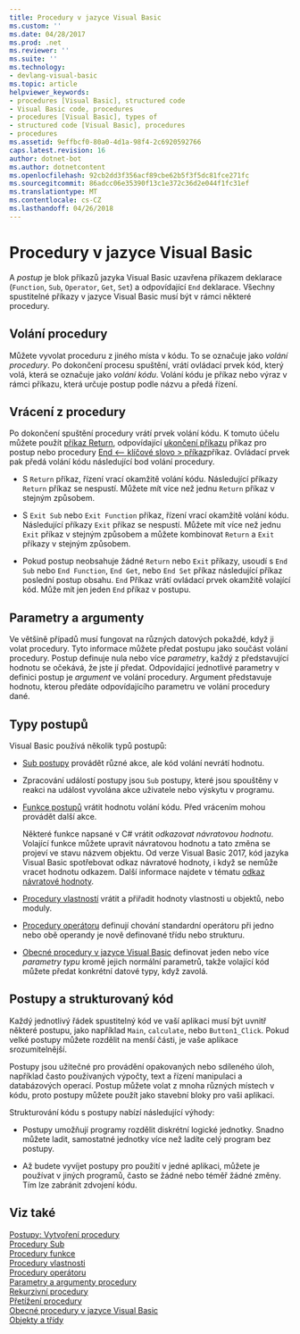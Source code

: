```yaml
---
title: Procedury v jazyce Visual Basic
ms.custom: ''
ms.date: 04/28/2017
ms.prod: .net
ms.reviewer: ''
ms.suite: ''
ms.technology:
- devlang-visual-basic
ms.topic: article
helpviewer_keywords:
- procedures [Visual Basic], structured code
- Visual Basic code, procedures
- procedures [Visual Basic], types of
- structured code [Visual Basic], procedures
- procedures
ms.assetid: 9effbcf0-80a0-4d1a-98f4-2c6920592766
caps.latest.revision: 16
author: dotnet-bot
ms.author: dotnetcontent
ms.openlocfilehash: 92cb2dd3f356acf89cbe62b5f3f5dc81fce271fc
ms.sourcegitcommit: 86adcc06e35390f13c1e372c36d2e044f1fc31ef
ms.translationtype: MT
ms.contentlocale: cs-CZ
ms.lasthandoff: 04/26/2018
---
```

# <a name="procedures-in-visual-basic"></a>Procedury v jazyce Visual Basic
A *postup* je blok příkazů jazyka Visual Basic uzavřena příkazem deklarace (`Function`, `Sub`, `Operator`, `Get`, `Set`) a odpovídající `End` deklarace. Všechny spustitelné příkazy v jazyce Visual Basic musí být v rámci některé procedury.  
  
## <a name="calling-a-procedure"></a>Volání procedury  
 Můžete vyvolat proceduru z jiného místa v kódu. To se označuje jako *volání procedury*. Po dokončení procesu spuštění, vrátí ovládací prvek kód, který volá, která se označuje jako *volání kódu*. Volání kódu je příkaz nebo výraz v rámci příkazu, která určuje postup podle názvu a předá řízení.  
  
## <a name="returning-from-a-procedure"></a>Vrácení z procedury  
 Po dokončení spuštění procedury vrátí prvek volání kódu. K tomuto účelu můžete použít [příkaz Return](../../../../visual-basic/language-reference/statements/return-statement.md), odpovídající [ukončení příkazu](../../../../visual-basic/language-reference/statements/exit-statement.md) příkaz pro postup nebo procedury [End \<– klíčové slovo > příkaz](../../../../visual-basic/language-reference/statements/end-keyword-statement.md)příkaz. Ovládací prvek pak předá volání kódu následující bod volání procedury.  
  
-   S `Return` příkaz, řízení vrací okamžitě volání kódu. Následující příkazy `Return` příkaz se nespustí. Můžete mít více než jednu `Return` příkaz v stejným způsobem.  
  
-   S `Exit Sub` nebo `Exit Function` příkaz, řízení vrací okamžitě volání kódu. Následující příkazy `Exit` příkaz se nespustí. Můžete mít více než jednu `Exit` příkaz v stejným způsobem a můžete kombinovat `Return` a `Exit` příkazy v stejným způsobem.  
  
-   Pokud postup neobsahuje žádné `Return` nebo `Exit` příkazy, usoudí s `End Sub` nebo `End Function`, `End Get`, nebo `End Set` příkaz následující příkaz poslední postup obsahu. `End` Příkaz vrátí ovládací prvek okamžitě volající kód. Může mít jen jeden `End` příkaz v postupu.  
  
## <a name="parameters-and-arguments"></a>Parametry a argumenty  
 Ve většině případů musí fungovat na různých datových pokaždé, když ji volat procedury. Tyto informace můžete předat postupu jako součást volání procedury. Postup definuje nula nebo více *parametry*, každý z představující hodnotu se očekává, že jste jí předat. Odpovídající jednotlivé parametry v definici postup je *argument* ve volání procedury. Argument představuje hodnotu, kterou předáte odpovídajícího parametru ve volání procedury dané.  
  
## <a name="types-of-procedures"></a>Typy postupů  
 Visual Basic používá několik typů postupů:  
  
-   [Sub postupy](./sub-procedures.md) provádět různé akce, ale kód volání nevrátí hodnotu.  
  
-   Zpracování událostí postupy jsou `Sub` postupy, které jsou spouštěny v reakci na událost vyvolána akce uživatele nebo výskytu v programu.  
  
-   [Funkce postupů](./function-procedures.md) vrátit hodnotu volání kódu. Před vrácením mohou provádět další akce.

    Některé funkce napsané v C# vrátit *odkazovat návratovou hodnotu*. Volající funkce můžete upravit návratovou hodnotu a tato změna se projeví ve stavu názvem objektu. Od verze Visual Basic 2017, kód jazyka Visual Basic spotřebovat odkaz návratové hodnoty, i když se nemůže vracet hodnotu odkazem. Další informace najdete v tématu [odkaz návratové hodnoty](ref-return-values.md).
  
-   [Procedury vlastností](./property-procedures.md) vrátit a přiřadit hodnoty vlastnosti u objektů, nebo moduly.  
  
-   [Procedury operátoru](./operator-procedures.md) definují chování standardní operátoru při jedno nebo obě operandy je nově definované třídu nebo strukturu.  
  
-   [Obecné procedury v jazyce Visual Basic](../../../../visual-basic/programming-guide/language-features/data-types/generic-procedures.md) definovat jeden nebo více *parametry typu* kromě jejich normální parametrů, takže volající kód můžete předat konkrétní datové typy, když zavolá.  
  
## <a name="procedures-and-structured-code"></a>Postupy a strukturovaný kód  
 Každý jednotlivý řádek spustitelný kód ve vaší aplikaci musí být uvnitř některé postupu, jako například `Main`, `calculate`, nebo `Button1_Click`. Pokud velké postupy můžete rozdělit na menší části, je vaše aplikace srozumitelnější.  
  
 Postupy jsou užitečné pro provádění opakovaných nebo sdíleného úloh, například často používaných výpočty, text a řízení manipulaci a databázových operací. Postup můžete volat z mnoha různých místech v kódu, proto postupy můžete použít jako stavební bloky pro vaši aplikaci.  
  
 Strukturování kódu s postupy nabízí následující výhody:  
  
-   Postupy umožňují programy rozdělit diskrétní logické jednotky. Snadno můžete ladit, samostatné jednotky více než ladíte celý program bez postupy.  
  
-   Až budete vyvíjet postupy pro použití v jedné aplikaci, můžete je používat v jiných programů, často se žádné nebo téměř žádné změny. Tím lze zabránit zdvojení kódu.  
  
## <a name="see-also"></a>Viz také  
 [Postupy: Vytvoření procedury](./how-to-create-a-procedure.md)  
 [Procedury Sub](./sub-procedures.md)  
 [Procedury funkce](./function-procedures.md)  
 [Procedury vlastnosti](./property-procedures.md)  
 [Procedury operátoru](./operator-procedures.md)  
 [Parametry a argumenty procedury](./procedure-parameters-and-arguments.md)  
 [Rekurzivní procedury](./recursive-procedures.md)  
 [Přetížení procedury](./procedure-overloading.md)  
 [Obecné procedury v jazyce Visual Basic](../../../../visual-basic/programming-guide/language-features/data-types/generic-procedures.md)  
 [Objekty a třídy](../../../../visual-basic/programming-guide/language-features/objects-and-classes/index.md)
